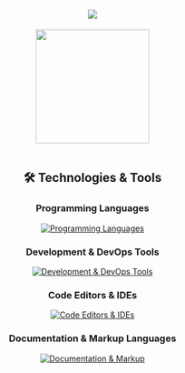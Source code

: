 <h1 align="center">
    <img src="https://readme-typing-svg.herokuapp.com/?font=Roboto&color=7aa2f7&size=35&center=true&vCenter=true&width=500&height=70&duration=4000&lines=Hi,+I'm+Fadhil+👋;+Welcome+to+my+GitHub+profile!;" />
</h1>


<div align="center">
    <a href="https://github.com/fadhil1923/convoychat">
      <img height=200 align="center" src="https://github-readme-stats.vercel.app/api/top-langs?username=fadhil1923&layout=compact&langs_count=8&theme=tokyonight" />
    </a>
</div>
<br>

<h2 align="center">🛠️ Technologies & Tools</h2>

<div align="center">

### Programming Languages
[![Programming Languages](https://skillicons.dev/icons?i=html,css,php&theme=dark)](https://skillicons.dev)

### Development & DevOps Tools
[![Development & DevOps Tools](https://skillicons.dev/icons?i=git,github,trello,anydesk,gitlab,&theme=dark)](https://skillicons.dev)

### Code Editors & IDEs
[![Code Editors & IDEs](https://skillicons.dev/icons?i=laravel&theme=dark)](https://skillicons.dev)

### Documentation & Markup Languages
[![Documentation & Markup](https://skillicons.dev/icons?i=md&theme=dark)](https://skillicons.dev)

</div>

